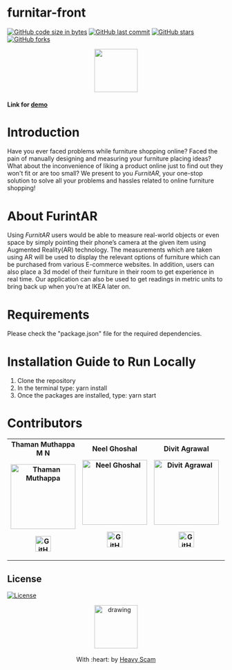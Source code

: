 # furnitar-front
[![GitHub code size in bytes](https://img.shields.io/github/languages/code-size/HeavyScam/furnitar-front?logo=github&style=social)](https://github.com/HeavyScam/) [![GitHub last commit](https://img.shields.io/github/last-commit/HeavyScam/furnitar-front?style=social&logo=git)](https://github.com/HeavyScam/) [![GitHub stars](https://img.shields.io/github/stars/HeavyScam/furnitar-front?style=social)](https://github.com/HeavyScam/FurnitAR/stargazers) [![GitHub forks](https://img.shields.io/github/forks/HeavyScam/furnitar-front?style=social&logo=git)](https://github.com/HeavyScam/FurnitAR/network)

<p align="center">
  <img src="https://user-images.githubusercontent.com/76126020/142780564-c95ef1f2-f608-4305-a1fb-be8a6dab3bf8.png" height="100px"></img>
</p>

#### Link for [demo](http://fe247aa353e6443e86b12b9a01c0bd4a.patr.cloud/) 


# Introduction
Have you ever faced problems while furniture shopping online? Faced the pain of manually designing and measuring your furniture placing ideas?  What about the inconvenience of liking a product online just to find out they won't fit or are too small? We present to you *FurnitAR*, your one-stop solution to solve all your problems and hassles related to online furniture shopping!

# About FurintAR
Using *FurnitAR* users would be able to measure real-world objects or even space by simply pointing their phone’s camera at the given item using Augmented Reality(AR) technology. 
The measurements which are taken using AR will be used to display the relevant options of furniture which can be purchased from various E-commerce websites.
In addition, users can also place a 3d model of their furniture in their room to get experience in real time.
Our application can also be used to get readings in metric units to bring back up when you’re at IKEA later on.

# Requirements
Please check the "package.json" file for the required dependencies.

# Installation Guide to Run Locally
1. Clone the repository
2. In the terminal type: yarn install
3. Once the packages are installed, type: yarn start

# Contributors
<table>
	<tr align="center" style="font-weight:bold">
    <td>
		Thaman Muthappa M N
		<p align="center">
			<img src = "https://github.com/Thamanmuthappa.png" width="150" height="150" alt="Thaman Muthappa">
		</p>
			<p align="center">
				<a href = "https://github.com/Thamanmuthappa">
					<img src = "http://www.iconninja.com/files/241/825/211/round-collaboration-social-github-code-circle-network-icon.svg" width="36" height = "36" alt="GitHub"/>
				</a>
			</p>
		</td>	
    <td>
		Neel Ghoshal
		<p align="center">
			<img src = "https://github.com/NeelGhoshal.png" width="150" height="150" alt="Neel Ghoshal">
		</p>
			<p align="center">
				<a href = "https://github.com/NeelGhoshal">
					<img src = "http://www.iconninja.com/files/241/825/211/round-collaboration-social-github-code-circle-network-icon.svg" width="36" height = "36" alt="GitHub"/>
				</a>
			</p>
		</td>	
    <td>
		Divit Agrawal
		<p align="center">
			<img src = "https://github.com/divit-agrawal.png" width="150" height="150" alt="Divit Agrawal">
		</p>
			<p align="center">
				<a href = "https://github.com/divit-agrawal">
					<img src = "http://www.iconninja.com/files/241/825/211/round-collaboration-social-github-code-circle-network-icon.svg" width="36" height = "36" alt="GitHub"/>
				</a>
			</p>
		</td>	
    <td>
		Rishi Malgwa
		<p align="center">
			<img src = "https://github.com/rishimalgwa.png" width="150" height="150" alt="Rishi Malgwa">
		</p>
			<p align="center">
				<a href = "https://github.com/rishimalgwa">
					<img src = "http://www.iconninja.com/files/241/825/211/round-collaboration-social-github-code-circle-network-icon.svg" width="36" height = "36" alt="GitHub"/>
				</a>
			</p>
		</td>	
	</tr>
</table>

## License

[![License](http://img.shields.io/:license-mit-blue.svg?style=flat-square)](http://badges.mit-license.org)

<p align="center">
	<img src="https://user-images.githubusercontent.com/76126020/142781761-5d5a5393-91d5-438f-adc4-87affbdfc5ed.png" alt="drawing" width="100"/>
	<br><br>
	With :heart: by <a href="http://github.com/HeavyScam" target="_blank">Heavy Scam</a>
</p>
